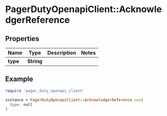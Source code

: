 # PagerDutyOpenapiClient::AcknowledgerReference

## Properties

| Name | Type | Description | Notes |
| ---- | ---- | ----------- | ----- |
| **type** | **String** |  |  |

## Example

```ruby
require 'pager_duty_openapi_client'

instance = PagerDutyOpenapiClient::AcknowledgerReference.new(
  type: null
)
```

